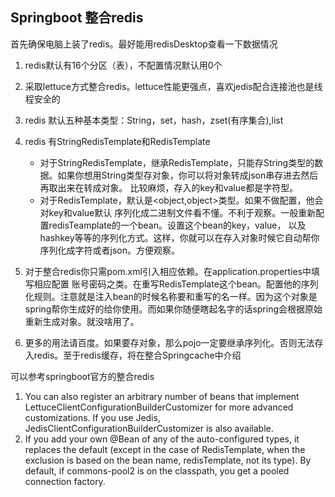 ## Springboot 整合redis

首先确保电脑上装了redis。最好能用redisDesktop查看一下数据情况

1. redis默认有16个分区（表），不配置情况默认用0个
2. 采取lettuce方式整合redis。lettuce性能更强点，喜欢jedis配合连接池也是线程安全的
3. redis 默认五种基本类型：String，set，hash，zset(有序集合),list
4. redis 有StringRedisTemplate和RedisTemplate
    * 对于StringRedisTemplate，继承RedisTemplate，只能存String类型的数据。如果你想用String类型存对象，你可以将对象转成json串存进去然后再取出来在转成对象。
    比较麻烦，存入的key和value都是字符型。
    * 对于RedisTemplate，默认是<object,object>类型。如果不做配置，他会对key和value默认
    序列化成二进制文件看不懂。不利于观察。一般重新配置redisTeamplate的一个bean。设置这个bean的key，value，
    以及hashkey等等的序列化方式。这样，你就可以在存入对象时候它自动帮你序列化成字符或者json。方便观察。
    
    
5. 对于整合redis你只需pom.xml引入相应依赖。在application.properties中填写相应配置
   账号密码之类。在重写RedisTemplate这个bean。配置他的序列化规则。注意就是注入bean的时候名称要和重写的名一样。因为这个对象是
   spring帮你生成好的给你使用。而如果你随便瞎起名字的话spring会根据原始重新生成对象。就没啥用了。
6. 更多的用法请百度。如果要存对象，那么pojo一定要继承序列化。否则无法存入redis。至于redis缓存，将在整合Springcache中介绍


可以参考springboot官方的整合redis
1. You can also register an arbitrary number of beans that implement LettuceClientConfigurationBuilderCustomizer for more advanced customizations. If you use Jedis, JedisClientConfigurationBuilderCustomizer is also available.
2. If you add your own @Bean of any of the auto-configured types, it replaces the default (except in the case of RedisTemplate, when the exclusion is based on the bean name, redisTemplate, not its type). By default, if commons-pool2 is on the classpath, you get a pooled connection factory.